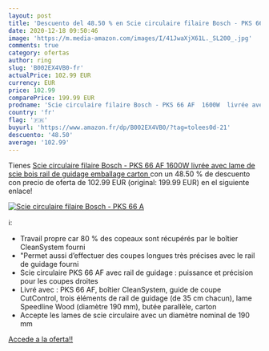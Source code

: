 ```yaml
---
layout: post
title: 'Descuento del 48.50 % en Scie circulaire filaire Bosch - PKS 66 A'
date: 2020-12-18 09:50:46
image: 'https://m.media-amazon.com/images/I/41JwaXjX61L._SL200_.jpg'
comments: true
category: ofertas
author: ring
slug: 'B002EX4VB0-fr'
actualPrice: 102.99 EUR
currency: EUR
price: 102.99
comparePrice: 199.99 EUR
prodname: 'Scie circulaire filaire Bosch - PKS 66 AF  1600W  livrée avec lame de scie bois   rail de guidage  emballage carton '
country: 'fr'
flag: '🇫🇷'
buyurl: 'https://www.amazon.fr/dp/B002EX4VB0/?tag=tolees0d-21'
descuento: '48.50'
average: '102.99'
---
```


Tienes [Scie circulaire filaire Bosch - PKS 66 AF  1600W  livrée avec lame de scie bois   rail de guidage  emballage carton ](https://www.amazon.fr/dp/B002EX4VB0/?tag=tolees0d-21) con un 48.50 % de descuento con precio de oferta de 102.99 EUR (original: 199.99 EUR) en el siguiente enlace!

[![Scie circulaire filaire Bosch - PKS 66 A](https://m.media-amazon.com/images/I/41JwaXjX61L._SL200_.jpg)](https://www.amazon.fr/dp/B002EX4VB0/?tag=tolees0d-21)

ℹ️:

- Travail propre car 80 % des copeaux sont récupérés par le boîtier CleanSystem fourni
- "Permet aussi d’effectuer des coupes longues très précises avec le rail de guidage fourni
- Scie circulaire PKS 66 AF avec rail de guidage : puissance et précision pour les coupes droites
- Livré avec : PKS 66 AF, boîtier CleanSystem, guide de coupe CutControl, trois éléments de rail de guidage (de 35 cm chacun), lame Speedline Wood (diamètre 190 mm), butée parallèle, carton
- Accepte les lames de scie circulaire avec un diamètre nominal de 190 mm

[Accede a la oferta!!](https://www.amazon.fr/dp/B002EX4VB0/?tag=tolees0d-21)
